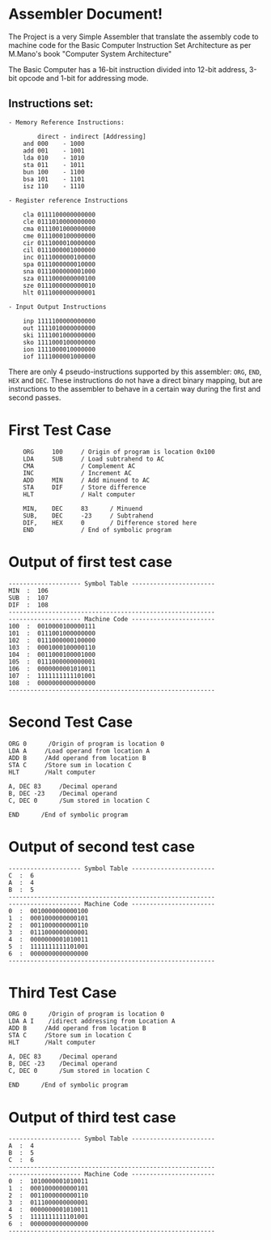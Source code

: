 # Assembler Document!  
The Project is a very Simple Assembler that translate the assembly code to machine code for the Basic Computer Instruction Set Architecture as per M.Mano's book "Computer System Architecture"

The Basic Computer has a 16-bit instruction divided into 12-bit address, 3-bit opcode and 1-bit for addressing mode.

##   Instructions set:
    - Memory Reference Instructions:

            direct - indirect [Addressing]
        and 000    - 1000
        add 001    - 1001
        lda 010    - 1010
        sta 011    - 1011
        bun 100    - 1100
        bsa 101    - 1101
        isz 110    - 1110

    - Register reference Instructions

        cla 0111100000000000
        cle 0111010000000000
        cma 0111001000000000
        cme 0111000100000000
        cir 0111000010000000 
        cil 0111000001000000
        inc 0111000000100000
        spa 0111000000010000
        sna 0111000000001000
        sza 0111000000000100 
        sze 0111000000000010
        hlt 0111000000000001
    
    - Input Output Instructions

        inp 1111100000000000
        out 1111010000000000
        ski 1111001000000000
        sko 1111000100000000
        ion 1111000010000000 
        iof 1111000001000000


There are only 4 pseudo-instructions supported by this assembler: `ORG`, `END`, `HEX` and `DEC`. These instructions do not have a direct binary mapping, but are instructions to the assembler to behave in a certain way during the first and second passes.

# First Test Case

        ORG     100     / Origin of program is location 0x100
        LDA     SUB     / Load subtrahend to AC
        CMA             / Complement AC
        INC             / Increment AC
        ADD     MIN     / Add minuend to AC
        STA     DIF     / Store difference
        HLT             / Halt computer

        MIN,    DEC     83      / Minuend
        SUB,    DEC     -23     / Subtrahend
        DIF,    HEX     0       / Difference stored here
        END             / End of symbolic program

# Output of first test case

    -------------------- Symbol Table -----------------------
    MIN  :  106
    SUB  :  107
    DIF  :  108
    ---------------------------------------------------------
    -------------------- Machine Code -----------------------
    100  :  0010000100000111
    101  :  0111001000000000
    102  :  0111000000100000
    103  :  0001000100000110
    104  :  0011000100001000
    105  :  0111000000000001
    106  :  0000000001010011
    107  :  1111111111101001
    108  :  0000000000000000
    ---------------------------------------------------------
# Second Test Case 

    ORG 0      /Origin of program is location 0
    LDA A     /Load operand from location A
    ADD B     /Add operand from location B
    STA C     /Store sum in location C
    HLT       /Halt computer

    A, DEC 83     /Decimal operand
    B, DEC -23    /Decimal operand
    C, DEC 0      /Sum stored in location C

    END      /End of symbolic program

# Output of second test case

    -------------------- Symbol Table -----------------------
    C  :  6
    A  :  4
    B  :  5
    ---------------------------------------------------------
    -------------------- Machine Code -----------------------
    0  :  0010000000000100
    1  :  0001000000000101
    2  :  0011000000000110
    3  :  0111000000000001
    4  :  0000000001010011
    5  :  1111111111101001
    6  :  0000000000000000
    ---------------------------------------------------------

# Third Test Case 

    ORG 0      /Origin of program is location 0
    LDA A I    /idirect addressing from Location A
    ADD B     /Add operand from location B
    STA C     /Store sum in location C
    HLT       /Halt computer

    A, DEC 83     /Decimal operand
    B, DEC -23    /Decimal operand
    C, DEC 0      /Sum stored in location C

    END      /End of symbolic program

# Output of third test case

    -------------------- Symbol Table -----------------------
    A  :  4
    B  :  5
    C  :  6
    ---------------------------------------------------------
    -------------------- Machine Code -----------------------
    0  :  1010000001010011
    1  :  0001000000000101
    2  :  0011000000000110
    3  :  0111000000000001
    4  :  0000000001010011
    5  :  1111111111101001
    6  :  0000000000000000
    ---------------------------------------------------------  
    
